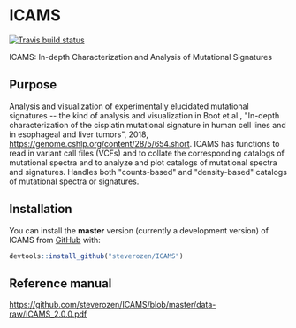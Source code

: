 
<!-- README.md is generated from README.Rmd. Please edit that file -->
ICAMS
=====

<!-- badges: start -->
[![Travis build status](https://travis-ci.org/steverozen/ICAMS.svg?branch=master)](https://travis-ci.org/steverozen/ICAMS)

<!-- badges: end -->
ICAMS: In-depth Characterization and Analysis of Mutational Signatures

Purpose
-------

Analysis and visualization of experimentally elucidated mutational signatures -- the kind of analysis and visualization in Boot et al., "In-depth characterization of the cisplatin mutational signature in human cell lines and in esophageal and liver tumors", 2018, <https://genome.cshlp.org/content/28/5/654.short>. ICAMS has functions to read in variant call files (VCFs) and to collate the corresponding catalogs of mutational spectra and to analyze and plot catalogs of mutational spectra and signatures. Handles both "counts-based" and "density-based" catalogs of mutational spectra or signatures.

Installation
------------

You can install the **master** version (currently a development version) of ICAMS from [GitHub](https://github.com/) with:

``` r
devtools::install_github("steverozen/ICAMS")
```

Reference manual
----------------

<https://github.com/steverozen/ICAMS/blob/master/data-raw/ICAMS_2.0.0.pdf>
